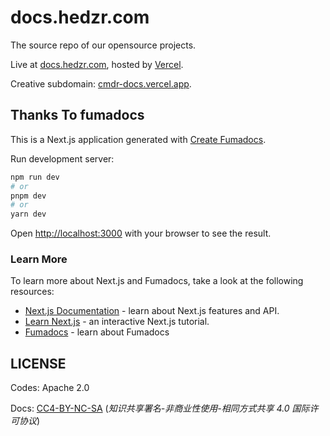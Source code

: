 # docs.hedzr.com

The source repo of our opensource projects.

Live at [docs.hedzr.com](https://docs.hedzr.com/), hosted by [Vercel](https://www.vercel.com).

Creative subdomain: [cmdr-docs.vercel.app](https://cmdr-docs.vercel.app).

## Thanks To fumadocs

This is a Next.js application generated with
[Create Fumadocs](https://github.com/fuma-nama/fumadocs).

Run development server:

```bash
npm run dev
# or
pnpm dev
# or
yarn dev
```

Open <http://localhost:3000> with your browser to see the result.

### Learn More

To learn more about Next.js and Fumadocs, take a look at the following
resources:

- [Next.js Documentation](https://nextjs.org/docs) - learn about Next.js
  features and API.
- [Learn Next.js](https://nextjs.org/learn) - an interactive Next.js tutorial.
- [Fumadocs](https://fumadocs.vercel.app) - learn about Fumadocs



## LICENSE

Codes: Apache 2.0

Docs: [CC4-BY-NC-SA](http://creativecommons.org/licenses/by-nc-sa/4.0/) (*知识共享署名-非商业性使用-相同方式共享 4.0 国际许可协议*)
